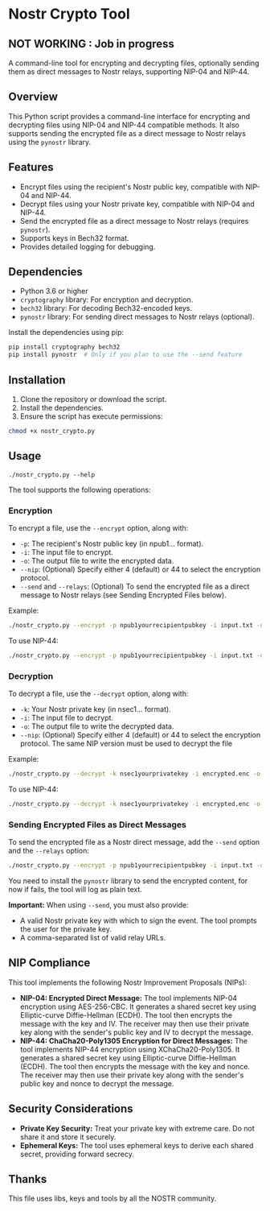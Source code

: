 # Nostr Crypto Tool

## NOT WORKING : Job in progress

A command-line tool for encrypting and decrypting files, optionally sending them as direct messages to Nostr relays, supporting NIP-04 and NIP-44.

## Overview

This Python script provides a command-line interface for encrypting and decrypting files using NIP-04 and NIP-44 compatible methods. It also supports sending the encrypted file as a direct message to Nostr relays using the `pynostr` library.

## Features

-   Encrypt files using the recipient's Nostr public key, compatible with NIP-04 and NIP-44.
-   Decrypt files using your Nostr private key, compatible with NIP-04 and NIP-44.
-   Send the encrypted file as a direct message to Nostr relays (requires `pynostr`).
-   Supports keys in Bech32 format.
-   Provides detailed logging for debugging.

## Dependencies

-   Python 3.6 or higher
-   `cryptography` library: For encryption and decryption.
-   `bech32` library: For decoding Bech32-encoded keys.
-   `pynostr` library: For sending direct messages to Nostr relays (optional).

Install the dependencies using pip:

```bash
pip install cryptography bech32
pip install pynostr  # Only if you plan to use the --send feature
```

## Installation

1.  Clone the repository or download the script.
2.  Install the dependencies.
3.  Ensure the script has execute permissions:

```bash
chmod +x nostr_crypto.py
```

## Usage

```
./nostr_crypto.py --help
```

The tool supports the following operations:

### Encryption

To encrypt a file, use the `--encrypt` option, along with:

-   `-p`: The recipient's Nostr public key (in npub1... format).
-   `-i`: The input file to encrypt.
-   `-o`: The output file to write the encrypted data.
-   `--nip`: (Optional) Specify either 4 (default) or 44 to select the encryption protocol.
-   `--send` and `--relays`: (Optional) To send the encrypted file as a direct message to Nostr relays (see Sending Encrypted Files below).

Example:

```bash
./nostr_crypto.py --encrypt -p npub1yourrecipientpubkey -i input.txt -o encrypted.enc
```

To use NIP-44:

```bash
./nostr_crypto.py --encrypt -p npub1yourrecipientpubkey -i input.txt -o encrypted.enc --nip 44
```

### Decryption

To decrypt a file, use the `--decrypt` option, along with:

-   `-k`: Your Nostr private key (in nsec1... format).
-   `-i`: The input file to decrypt.
-   `-o`: The output file to write the decrypted data.
-   `--nip`: (Optional) Specify either 4 (default) or 44 to select the encryption protocol. The same NIP version must be used to decrypt the file

Example:

```bash
./nostr_crypto.py --decrypt -k nsec1yourprivatekey -i encrypted.enc -o output.txt
```

To use NIP-44:

```bash
./nostr_crypto.py --decrypt -k nsec1yourprivatekey -i encrypted.enc -o output.txt --nip 44
```

### Sending Encrypted Files as Direct Messages

To send the encrypted file as a Nostr direct message, add the `--send` option and the `--relays` option:

```bash
./nostr_crypto.py --encrypt -p npub1yourrecipientpubkey -i input.txt -o encrypted.enc --send --relays wss://relay.damus.io,wss://relay.snort.social
```

You need to install the `pynostr` library to send the encrypted content, for now if fails, the tool will log as plain text.

**Important:** When using `--send`, you must also provide:

-   A valid Nostr private key with which to sign the event. The tool prompts the user for the private key.
-   A comma-separated list of valid relay URLs.

## NIP Compliance

This tool implements the following Nostr Improvement Proposals (NIPs):

-   **NIP-04: Encrypted Direct Message:** The tool implements NIP-04 encryption using AES-256-CBC. It generates a shared secret key using Elliptic-curve Diffie-Hellman (ECDH). The tool then encrypts the message with the key and IV. The receiver may then use their private key along with the sender's public key and IV to decrypt the message.
-   **NIP-44: ChaCha20-Poly1305 Encryption for Direct Messages:** The tool implements NIP-44 encryption using XChaCha20-Poly1305. It generates a shared secret key using Elliptic-curve Diffie-Hellman (ECDH). The tool then encrypts the message with the key and nonce. The receiver may then use their private key along with the sender's public key and nonce to decrypt the message.

## Security Considerations

-   **Private Key Security:** Treat your private key with extreme care. Do not share it and store it securely.
-   **Ephemeral Keys:** The tool uses ephemeral keys to derive each shared secret, providing forward secrecy.

## Thanks

This file uses libs, keys and tools by all the NOSTR community.
